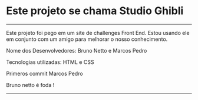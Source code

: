 # Este projeto se chama Studio Ghibli  

----

Este projeto foi pego em um site de challenges Front End. Estou usando ele em conjunto com um amigo para melhorar o nosso conhecimento.

Nome dos Desenvolvedores: Bruno Netto e Marcos Pedro

Tecnologias utilizadas: HTML e CSS

Primeros commit Marcos Pedro 

Bruno netto é foda !

----
